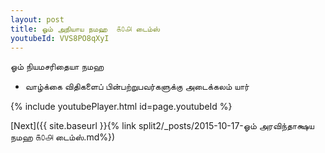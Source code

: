 ```yaml
---
layout: post
title: ஓம் அநியாய நமஹ  ௧௦௮ டைம்ஸ்
youtubeId: VVS8PO8qXyI
---
```

 
 
 ஓம் நியமசரிதையா நமஹ  
 
 -  வாழ்க்கை விதிகளைப் பின்பற்றுபவர்களுக்கு அடைக்கலம் யார் 
 
  
 
  
 
 
 
 
 
 


{% include youtubePlayer.html id=page.youtubeId %}
 
[Next]({{ site.baseurl }}{% link  split2/_posts/2015-10-17-ஓம் அரவிந்தாக்ஷய நமஹ ௧௦௮ டைம்ஸ்.md%})
 
